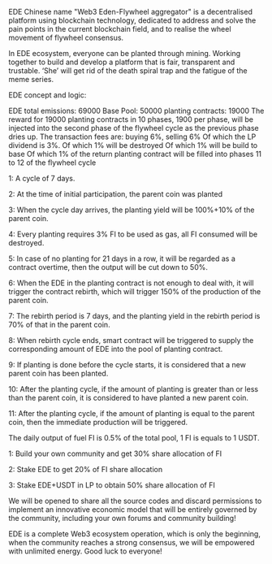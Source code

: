 EDE Chinese name "Web3 Eden-Flywheel aggregator" is a decentralised platform using blockchain technology, dedicated to address and solve the pain points in the current blockchain field, and to realise the wheel movement of flywheel consensus. 

In EDE ecosystem, everyone can be planted through mining. Working together to build and develop a platform that is fair, transparent and trustable. ‘She’ will get rid of the death spiral trap and the fatigue of the meme series.

EDE concept and logic:

EDE total emissions: 69000 
Base Pool: 50000 
planting contracts: 19000
The reward for 19000 planting contracts in 10 phases, 1900 per phase, will be injected into the second phase of the flywheel cycle as the previous phase dries up.
The transaction fees are: buying 6%, selling 6%
Of which the LP dividend is 3%.
Of which 1% will be destroyed
Of which 1% will be build to base
Of which 1% of the return planting contract will be filled into phases 11 to 12 of the flywheel cycle

1: A cycle of 7 days.

2: At the time of initial participation, the parent coin was planted

3: When the cycle day arrives, the planting yield will be 100%+10% of the parent coin.

4: Every planting requires 3% FI to be used as gas, all FI consumed will be destroyed.

5: In case of no planting for 21 days in a row, it will be regarded as a contract overtime, then the output will be cut down to 50%.

6: When the EDE in the planting contract is not enough to deal with, it will trigger the contract rebirth, which will trigger 150% of the production of the parent coin.

7: The rebirth period is 7 days, and the planting yield in the rebirth period is 70% of that in the parent coin.

8: When rebirth cycle ends, smart contract will be triggered to supply the corresponding amount of EDE into the pool of planting contract.

9: If planting is done before the cycle starts, it is considered that a new parent coin has been planted.

10: After the planting cycle, if the amount of planting is greater than or less than the parent coin, it is considered to have planted a new parent coin.

11: After the planting cycle, if the amount of planting is equal to the parent coin, then the immediate production will be triggered.

The daily output of fuel FI is 0.5% of the total pool,  1 FI is equals to 1 USDT.

1: Build your own community and get 30% share allocation of FI

2: Stake EDE to get 20% of FI share allocation

3: Stake EDE+USDT in LP to obtain 50% share allocation of FI

We will be opened to share all the source codes and discard permissions to implement an innovative economic model that will be entirely governed by the community, including your own forums and community building!

EDE is a complete Web3 ecosystem operation, which is only the beginning, when the community reaches a strong consensus, we will be empowered with unlimited energy. Good luck to everyone!
